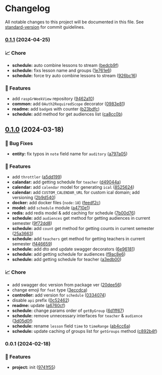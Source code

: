 # Changelog

All notable changes to this project will be documented in this file. See [standard-version](https://github.com/conventional-changelog/standard-version) for commit guidelines.

### [0.1.1](https://github.com/YSTUty/ystuty-service-schedule/compare/v0.1.0...v0.1.1) (2024-04-25)


### 📈 Chore

* **schedule:** auto combine lessons to stream ([bedcb9f](https://github.com/YSTUty/ystuty-service-schedule/commit/bedcb9fffa6319aa8f9af645c906843797b25260))
* **schedule:** fixs lesson name and groups ([1e761e6](https://github.com/YSTUty/ystuty-service-schedule/commit/1e761e6dda34b2ba39a4f4003e14954a1190a4c5))
* **schedule:** force try auto combine lessons to stream ([926bc16](https://github.com/YSTUty/ystuty-service-schedule/commit/926bc1682d6a8f37b1f851f0c541b15d0514083e))


### 🚀 Features

* add `raspGrWeekView` repository ([9462a10](https://github.com/YSTUty/ystuty-service-schedule/commit/9462a10b9df4ed43759b807a4d0473fb0ff74663))
* **common:** add `OAuth2RequiredScope` decorator ([0983e81](https://github.com/YSTUty/ystuty-service-schedule/commit/0983e8188003fdf83c1654ca153f7365d8ab6448))
* **readme:** add `badge`s with counter ([b23bdfc](https://github.com/YSTUty/ystuty-service-schedule/commit/b23bdfc6dc605421f9267695860ab31277e36b1f))
* **schedule:** add method for get audiences list ([ca8cc0b](https://github.com/YSTUty/ystuty-service-schedule/commit/ca8cc0b0e7a351c465b123107a434b9194796ec1))

## [0.1.0](https://github.com/YSTUty/ystuty-service-schedule/compare/v0.0.1...v0.1.0) (2024-03-18)


### 🐛 Bug Fixes

* **entity:** fix typos in `note` field name for `auditory` ([a797a05](https://github.com/YSTUty/ystuty-service-schedule/commit/a797a05eb7003ac335b268ecea0795b21d288809))


### 🚀 Features

* add `throttler` ([a5dd199](https://github.com/YSTUty/ystuty-service-schedule/commit/a5dd199129e2031edc7f6da419844220c378efbc))
* **calandar:** add getting schedule for `teacher` ([d49044a](https://github.com/YSTUty/ystuty-service-schedule/commit/d49044aa9f12fc48f2e2a51d9f669da89f85a917))
* **calendar:** add `calendar` model for generating `ical` ([8525624](https://github.com/YSTUty/ystuty-service-schedule/commit/85256245726b0f6fef574e063c765601ef29d1b5))
* **calendar:** add `CUSTOM_CALENDAR_URL` for custom ical domain; add versioning ([2b9d540](https://github.com/YSTUty/ystuty-service-schedule/commit/2b9d540a545d7701f6024996f0730769be3438e8))
* **docker:** add docker files (`node:18`) ([feedf2c](https://github.com/YSTUty/ystuty-service-schedule/commit/feedf2c57aa2b30117c4f18d98f6c03f223f7a7a))
* **model:** add `schedule` module ([a4710e1](https://github.com/YSTUty/ystuty-service-schedule/commit/a4710e1d3f77ec10c7b5d8431a14d105d1f34783))
* **redis:** add redis model & add caching for schedule ([7b00d76](https://github.com/YSTUty/ystuty-service-schedule/commit/7b00d76f8ba36c27c8765a45d8a93080abfe738d))
* **schedule:** add `audiences` get method for getting audiences in current semester ([9f72dd8](https://github.com/YSTUty/ystuty-service-schedule/commit/9f72dd8b7aea55afe76132098fc18576411f7973))
* **schedule:** add `count` get method for getting counts in current semester ([25a3663](https://github.com/YSTUty/ystuty-service-schedule/commit/25a3663f29a9408fa4ab0c2978914474808d0d9b))
* **schedule:** add `teachers` get method for getting teachers in current semester ([f446659](https://github.com/YSTUty/ystuty-service-schedule/commit/f446659d5c655fa6c1301551c399a1646b82cdbb))
* **schedule:** add dto and update swagger decorators ([6e96181](https://github.com/YSTUty/ystuty-service-schedule/commit/6e96181f35ede0baebd21da5d5f9327d880788d0))
* **schedule:** add getting schedule for audiences ([f9ac8e6](https://github.com/YSTUty/ystuty-service-schedule/commit/f9ac8e69182290d1db8b2c0eb00dfc1c7e125bda))
* **schedule:** add getting schedule for teacher ([a3edb00](https://github.com/YSTUty/ystuty-service-schedule/commit/a3edb007e14a92c441ca0c9c13bff6b5e306f476))


### 📈 Chore

* add swagger doc version from package ver ([20dee56](https://github.com/YSTUty/ystuty-service-schedule/commit/20dee569d47e25f52d49941cde2a0ba65a716999))
* change emoji for `feat` type ([3eccdca](https://github.com/YSTUty/ystuty-service-schedule/commit/3eccdca978d77ca9d4cedfbeaf50eec4b4254112))
* **controller:** add version for `schedule` ([0334074](https://github.com/YSTUty/ystuty-service-schedule/commit/0334074715e53281b5bbe701f0ca5b7886a0c013))
* disable `api` prefix ([0c52462](https://github.com/YSTUty/ystuty-service-schedule/commit/0c52462393de7abd85872ad0179d811963c7fdff))
* **readme:** update ([a6760cf](https://github.com/YSTUty/ystuty-service-schedule/commit/a6760cf9a2a8444212dffff1a458fdaa3f70fbfe))
* **schedule:** change params order of `getByGroup` ([6d1ff67](https://github.com/YSTUty/ystuty-service-schedule/commit/6d1ff67caf831778ba2c57230320504b39e29bd7))
* **schedule:** remove unnecessary interfaces for `teacher` & `audience` ([3d05d0f](https://github.com/YSTUty/ystuty-service-schedule/commit/3d05d0f6d0966c4643fe54ec10011a527d119aae))
* **schedule:** rename `lesson` field `time` to `timeRange` ([ab4cc6a](https://github.com/YSTUty/ystuty-service-schedule/commit/ab4cc6a3cec5e731f56bd60a6a6535e4482b88be))
* **schedule:** update caching of groups list for `getGroups` method ([c892b4f](https://github.com/YSTUty/ystuty-service-schedule/commit/c892b4fc0604216d9001155af8c90b2c8ea1163d))

### 0.0.1 (2024-02-18)


### 🚀 Features

* **project:** init ([9741f55](https://github.com/YSTUty/ystuty-service-schedule/commit/9741f55d41161aaf26ab9b98d5c412d421b827f8))
